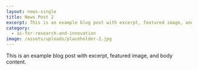 ```yaml
---
layout: news-single
title: News Post 2
excerpt: This is an example blog post with excerpt, featured image, and body content.
category:
  - ai-for-research-and-innovation
image: /assets/uploads/placeholder-2.jpg
---
```


This is an example blog post with excerpt, featured image, and body content.
